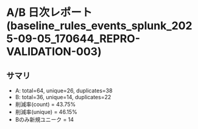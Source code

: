 # A/B 日次レポート (baseline_rules_events_splunk_2025-09-05_170644_REPRO-VALIDATION-003)

## サマリ
- A: total=64, unique=26, duplicates=38
- B: total=36, unique=14, duplicates=22
- 削減率(count) = 43.75%
- 削減率(unique) = 46.15%
- Bのみ新規ユニーク = 14